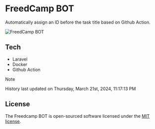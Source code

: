 # FreedCamp BOT

Automatically assign an ID before the task title based on Github Action.

![FreedCamp BOT](https://repository-images.githubusercontent.com/737932867/7d34798b-2680-471c-b089-a78a718d3d6a)

## Tech

- Laravel
- Docker
- Github Action

> [!NOTE]  
> History last updated on Thursday, March 21st, 2024, 11:17:13 PM

## License

The Freedcamp BOT is open-sourced software licensed under the [MIT license](https://opensource.org/licenses/MIT).
